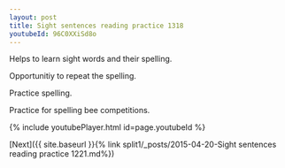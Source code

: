 ```yaml
---
layout: post
title: Sight sentences reading practice 1318
youtubeId: 96C0XXiSd8o
---
```

 
 
Helps to learn sight words and their spelling.

Opportunitiy to repeat the spelling. 

Practice spelling. 
 
Practice for spelling bee competitions. 
 
{% include youtubePlayer.html id=page.youtubeId %}
 
 

[Next]({{ site.baseurl }}{% link  split1/_posts/2015-04-20-Sight sentences reading practice 1221.md%})
 
